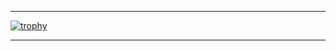 <hr>

[![trophy](https://github-profile-trophy.vercel.app/?username=keertijanm&theme=onedark&column=8)](https://github.com/ryo-ma/github-profile-trophy)
<hr>
